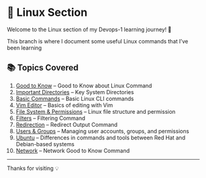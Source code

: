 # 🐧 Linux Section

Welcome to the Linux section of my Devops-1 learning journey! 🚀

This branch is where I document some useful Linux commands that I’ve been learning

## 📚 Topics Covered

1. [Good to Know](./0_Good-to-Know.md) – Good to Know about Linux Command
2. [Important Directories](./1_Important%20Directory.md) – Key System Directories
3. [Basic Commands](./2_Basic-Command.md) – Basic Linux CLI commands
4. [Vim Editor](./3_Vim-Editor.md) – Basics of editing with Vim
5. [File System & Permissions](./4_File-System-Permission.md) – Linux file structure and permission
6. [Filters](./5_Filter.md) – Filtering Command
7. [Redirection](./6_Redirection.md) – Redirect Output Command 
8. [Users & Groups](./7_Users-Groups.md) – Managing user accounts, groups, and permissions
9. [Ubuntu](./8_Ubuntu.md) – Differences in commands and tools between Red Hat and Debian-based systems
10. [Network](./9_Network-Command.md) – Network Good to Know Command

---
Thanks for visiting 💡

